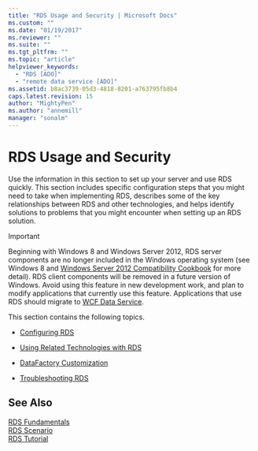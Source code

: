 ```yaml
---
title: "RDS Usage and Security | Microsoft Docs"
ms.custom: ""
ms.date: "01/19/2017"
ms.reviewer: ""
ms.suite: ""
ms.tgt_pltfrm: ""
ms.topic: "article"
helpviewer_keywords: 
  - "RDS [ADO]"
  - "remote data service [ADO]"
ms.assetid: b8ac3739-05d3-4818-8201-a763795fb8b4
caps.latest.revision: 15
author: "MightyPen"
ms.author: "annemill"
manager: "sonalm"
---
```

# RDS Usage and Security
Use the information in this section to set up your server and use RDS quickly. This section includes specific configuration steps that you might need to take when implementing RDS, describes some of the key relationships between RDS and other technologies, and helps identify solutions to problems that you might encounter when setting up an RDS solution.  
  
> [!IMPORTANT]
>  Beginning with Windows 8 and Windows Server 2012, RDS server components are no longer included in the Windows operating system (see Windows 8 and [Windows Server 2012 Compatibility Cookbook](https://www.microsoft.com/en-us/download/details.aspx?id=27416) for more detail). RDS client components will be removed in a future version of Windows. Avoid using this feature in new development work, and plan to modify applications that currently use this feature. Applications that use RDS should migrate to [WCF Data Service](http://go.microsoft.com/fwlink/?LinkId=199565).  
  
 This section contains the following topics.  
  
-   [Configuring RDS](../../../ado/guide/remote-data-service/configuring-rds.md)  
  
-   [Using Related Technologies with RDS](../../../ado/guide/remote-data-service/using-related-technologies-with-rds.md)  
  
-   [DataFactory Customization](../../../ado/guide/remote-data-service/datafactory-customization.md)  
  
-   [Troubleshooting RDS](../../../ado/guide/remote-data-service/troubleshooting-rds.md)  
  
## See Also  
 [RDS Fundamentals](../../../ado/guide/remote-data-service/rds-fundamentals.md)   
 [RDS Scenario](../../../ado/guide/remote-data-service/rds-scenario.md)   
 [RDS Tutorial](../../../ado/guide/remote-data-service/rds-tutorial.md)


